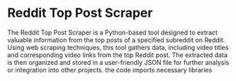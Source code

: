 # Reddit Top Post Scraper

The Reddit Top Post Scraper is a Python-based tool designed to extract valuable information from the top posts of a specified subreddit on Reddit. Using web scraping techniques, this tool gathers data, including video titles and corresponding video links from the top Reddit post. The extracted data is then organized and stored in a user-friendly JSON file for further analysis or integration into other projects.
the code imports necessary libraries

